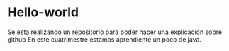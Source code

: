# Hello-world
Se esta realizando un repositorio para poder hacer una explicación sobre github
En este cuatrimestre estamos aprendiente un poco de  java.

